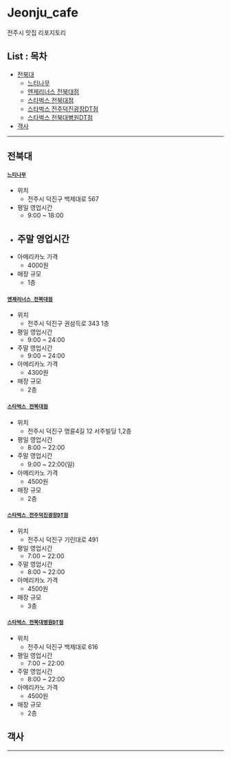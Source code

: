 Jeonju_cafe
===

전주시 맛집 리포지토리

List : 목차
---

- [전북대](#전북대)
   - [느티나무](#느티나무)
   - [엔제리너스 전북대점](#엔제리너스-전북대점)
   - [스타벅스 전북대점](#스타벅스-전북대점)
   - [스타벅스 전주덕진광장DT점](#스타벅스-전주덕진광장DT점)
   - [스타벅스 전북대병원DT점](#스타벅스-전북대병원DT점)
- [객사](#객사)


***

## 전북대

#### [`느티나무`](https://place.map.kakao.com/1866491094)
- 위치
  - 전주시 덕진구 백제대로 567
- 평일 영업시간
  - 9:00 ~ 18:00
- 주말 영업시간
  - 
- 아메리카노 가격
  - 4000원
- 매장 규모
  - 1층


#### [`엔제리너스 전북대점`](https://place.map.kakao.com/1022650344)
- 위치
  - 전주시 덕진구 권삼득로 343 1층
- 평일 영업시간
  - 9:00 ~ 24:00
- 주말 영업시간
  - 9:00 ~ 24:00
- 아메리카노 가격
  - 4300원
- 매장 규모
  - 2층


#### [`스타벅스 전북대점`](https://place.map.kakao.com/17884786)
- 위치
  - 전주시 덕진구 명륜4길 12 서주빌딩 1,2층
- 평일 영업시간
  - 8:00 ~ 22:00
- 주말 영업시간
  - 9:00 ~ 22:00(일)
- 아메리카노 가격
  - 4500원
- 매장 규모
  - 2층


#### [`스타벅스 전주덕진광장DT점`](https://place.map.kakao.com/1641572994)
- 위치
  - 전주시 덕진구 기린대로 491
- 평일 영업시간
  - 7:00 ~ 22:00
- 주말 영업시간
  - 8:00 ~ 22:00
- 아메리카노 가격
  - 4500원
- 매장 규모
  - 3층


#### [`스타벅스 전북대병원DT점`](https://place.map.kakao.com/1515973174)
- 위치
  - 전주시 덕진구 백제대로 616
- 평일 영업시간
  - 7:00 ~ 22:00
- 주말 영업시간
  - 8:00 ~ 22:00
- 아메리카노 가격
  - 4500원
- 매장 규모
  - 2층


## 객사


***
